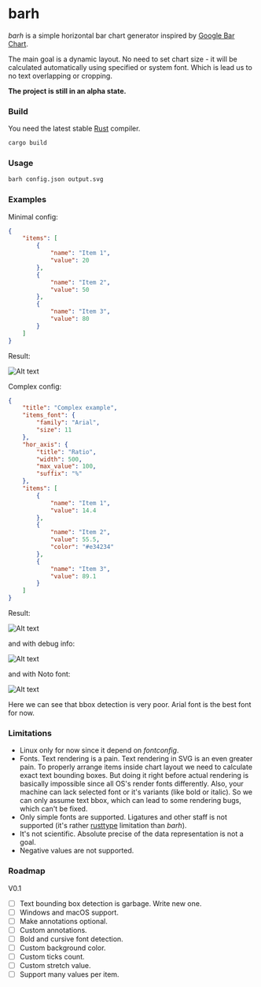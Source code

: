 # barh

*barh* is a simple horizontal bar chart generator inspired by
[Google Bar Chart](https://developers.google.com/chart/interactive/docs/gallery/barchart).

The main goal is a dynamic layout. No need to set chart size - it will be calculated automatically
using specified or system font. Which is lead us to no text overlapping or cropping.

**The project is still in an alpha state.**

### Build

You need the latest stable [Rust](https://www.rust-lang.org/en-US/downloads.html) compiler.

```bash
cargo build
```

### Usage

```bash
barh config.json output.svg
```

### Examples

Minimal config:
```json
{
    "items": [
        {
            "name": "Item 1",
            "value": 20
        },
        {
            "name": "Item 2",
            "value": 50
        },
        {
            "name": "Item 3",
            "value": 80
        }
    ]
}
```

Result:

![Alt text](https://cdn.rawgit.com/RazrFalcon/barh/master/examples/minimal.svg)

Complex config:
```json
{
    "title": "Complex example",
    "items_font": {
        "family": "Arial",
        "size": 11
    },
    "hor_axis": {
        "title": "Ratio",
        "width": 500,
        "max_value": 100,
        "suffix": "%"
    },
    "items": [
        {
            "name": "Item 1",
            "value": 14.4
        },
        {
            "name": "Item 2",
            "value": 55.5,
            "color": "#e34234"
        },
        {
            "name": "Item 3",
            "value": 89.1
        }
    ]
}
```

Result:

![Alt text](https://cdn.rawgit.com/RazrFalcon/barh/master/examples/complex.svg)

and with debug info:

![Alt text](https://cdn.rawgit.com/RazrFalcon/barh/master/examples/complex_with_debug.svg)

and with Noto font:

![Alt text](https://cdn.rawgit.com/RazrFalcon/barh/master/examples/complex_noto.svg)

Here we can see that bbox detection is very poor. Arial font is the best font for now.

### Limitations
 - Linux only for now since it depend on *fontconfig*.
 - Fonts. Text rendering is a pain. Text rendering in SVG is an even greater pain.
   To properly arrange items inside chart layout we need to calculate exact text bounding boxes.
   But doing it right before actual rendering is basically impossible since all OS's render fonts
   differently. Also, your machine can lack selected font or it's variants (like bold or italic).
   So we can only assume text bbox, which can lead to some rendering bugs, which can't be fixed.
 - Only simple fonts are supported. Ligatures and other staff is not supported
   (it's rather [rusttype](https://github.com/dylanede/rusttype) limitation than *barh*).
 - It's not scientific. Absolute precise of the data representation is not a goal.
 - Negative values are not supported.

### Roadmap

V0.1

 - [ ] Text bounding box detection is garbage. Write new one.
 - [ ] Windows and macOS support.
 - [ ] Make annotations optional.
 - [ ] Custom annotations.
 - [ ] Bold and cursive font detection.
 - [ ] Custom background color.
 - [ ] Custom ticks count.
 - [ ] Custom stretch value.
 - [ ] Support many values per item.

